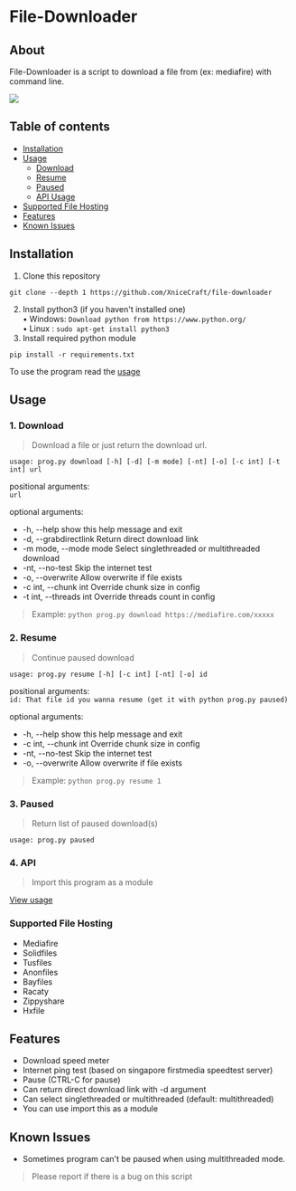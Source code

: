 # File-Downloader
## About
File-Downloader is a script to download a file from (ex: mediafire) with command line.

<img src="https://img.shields.io/badge/Python-3-informational?logo=python&style=for-the-badge">

## Table of contents
- [Installation](#installation)
- [Usage](#usage)
  - [Download](#1-download)
  - [Resume](#2-resume)
  - [Paused](#3-paused)
  - [API Usage](#4-api)
- [Supported File Hosting](#supported-file-hosting)
- [Features](#features)
- [Known Issues](#known-issues)

## Installation
1. Clone this repository
```
git clone --depth 1 https://github.com/XniceCraft/file-downloader
```
2. Install python3 (if you haven't installed one)
<br>• Windows: ```Download python from https://www.python.org/```
<br>• Linux : ```sudo apt-get install python3```
3. Install required python module
```
pip install -r requirements.txt
```

To use the program read the [usage](#usage)

## Usage
### 1. Download
> Download a file or just return the download url.

```usage: prog.py download [-h] [-d] [-m mode] [-nt] [-o] [-c int] [-t int] url```

positional arguments:<br>
```url```

optional arguments:
 - -h, --help            show this help message and exit
 - -d, --grabdirectlink  Return direct download link
 - -m mode, --mode mode  Select singlethreaded or multithreaded download
 - -nt, --no-test        Skip the internet test
 - -o, --overwrite       Allow overwrite if file exists
 - -c int, --chunk int   Override chunk size in config
 - -t int, --threads int
                        Override threads count in config
 
> Example: ```python prog.py download https://mediafire.com/xxxxx```

### 2. Resume
> Continue paused download

```usage: prog.py resume [-h] [-c int] [-nt] [-o] id```

positional arguments:<br>
```id: That file id you wanna resume (get it with python prog.py paused)```

optional arguments:
  - -h, --help           show this help message and exit
  - -c int, --chunk int  Override chunk size in config
  - -nt, --no-test       Skip the internet test
  - -o, --overwrite      Allow overwrite if file exists

> Example: ```python prog.py resume 1```

### 3. Paused
> Return list of paused download(s)

```usage: prog.py paused```

### 4. API
> Import this program as a module

<a href="/API.rst">View usage</a>

### Supported File Hosting
- Mediafire
- Solidfiles
- Tusfiles
- Anonfiles
- Bayfiles
- Racaty
- Zippyshare
- Hxfile

## Features
- Download speed meter
- Internet ping test (based on singapore firstmedia speedtest server)
- Pause (CTRL-C for pause)
- Can return direct download link with -d argument
- Can select singlethreaded or multithreaded (default: multithreaded)
- You can use import this as a module 

## Known Issues
- Sometimes program can't be paused when using multithreaded mode.

> Please report if there is a bug on this script
